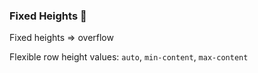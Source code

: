 ### Fixed Heights 😬

Fixed heights => overflow

Flexible row height values: `auto`, `min-content`, `max-content`
